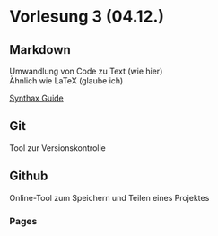 # Vorlesung 3 (04.12.)

## Markdown
Umwandlung von Code zu Text (wie hier)  
Ähnlich wie LaTeX (glaube ich)  
  
[Synthax Guide](https://www.markdownguide.org/basic-syntax/)

## Git

Tool zur Versionskontrolle



## Github

Online-Tool zum Speichern und Teilen eines Projektes

### Pages

### 

